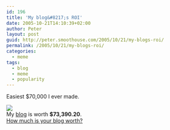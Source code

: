```yaml
---
id: 196
title: 'My blog&#8217;s ROI'
date: 2005-10-21T14:10:39+02:00
author: Peter
layout: post
guid: http://peter.smoothouse.com/2005/10/21/my-blogs-roi/
permalink: /2005/10/21/my-blogs-roi/
categories:
  - meme
tags:
  - blog
  - meme
  - popularity
---
```

Easiest $70,000 I ever made.

![](http://static.flickr.com/23/25822676_789bf55448_t.jpg)  
My [blog](http://blog.forret.com) is worth **$73,390.20**.  
[How much is your blog worth?](http://www.business-opportunities.biz/projects/how-much-is-your-blog-worth/)
